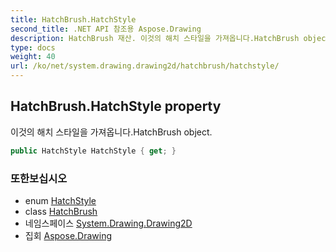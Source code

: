 ```yaml
---
title: HatchBrush.HatchStyle
second_title: .NET API 참조용 Aspose.Drawing
description: HatchBrush 재산. 이것의 해치 스타일을 가져옵니다.HatchBrush object.
type: docs
weight: 40
url: /ko/net/system.drawing.drawing2d/hatchbrush/hatchstyle/
---
```

## HatchBrush.HatchStyle property

이것의 해치 스타일을 가져옵니다.HatchBrush object.

```csharp
public HatchStyle HatchStyle { get; }
```

### 또한보십시오

* enum [HatchStyle](../../hatchstyle/)
* class [HatchBrush](../)
* 네임스페이스 [System.Drawing.Drawing2D](../../hatchbrush/)
* 집회 [Aspose.Drawing](../../../)


